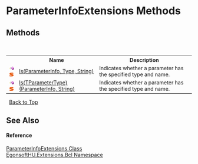 # ParameterInfoExtensions Methods
 


## Methods
&nbsp;<table><tr><th></th><th>Name</th><th>Description</th></tr><tr><td>![Public method](media/pubmethod.gif "Public method")![Static member](media/static.gif "Static member")</td><td><a href="M_EgonsoftHU_Extensions_Bcl_ParameterInfoExtensions_Is.md">Is(ParameterInfo, Type, String)</a></td><td>
Indicates whether a parameter has the specified type and name.</td></tr><tr><td>![Public method](media/pubmethod.gif "Public method")![Static member](media/static.gif "Static member")</td><td><a href="M_EgonsoftHU_Extensions_Bcl_ParameterInfoExtensions_Is__1.md">Is(TParameterType)(ParameterInfo, String)</a></td><td>
Indicates whether a parameter has the specified type and name.</td></tr></table>&nbsp;
<a href="#parameterinfoextensions-methods">Back to Top</a>

## See Also


#### Reference
<a href="T_EgonsoftHU_Extensions_Bcl_ParameterInfoExtensions.md">ParameterInfoExtensions Class</a><br /><a href="N_EgonsoftHU_Extensions_Bcl.md">EgonsoftHU.Extensions.Bcl Namespace</a><br />